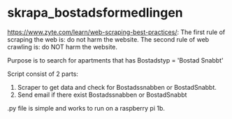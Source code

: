 # skrapa_bostadsformedlingen

https://www.zyte.com/learn/web-scraping-best-practices/: 
The first rule of scraping the web is: do not harm the website. 
The second rule of web crawling is: do NOT harm the website.

Purpose is to search for apartments that has Bostadstyp = 'Bostad Snabbt'

Script consist of 2 parts:
1. Scraper to get data and check for Bostadssnabben or BostadSnabbt.
2. Send email if there exist Bostadssnabben or BostadSnabbt

.py file is simple and works to run on a raspberry pi 1b.
